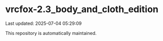 # vrcfox-2.3_body_and_cloth_edition

Last updated: 2025-07-04 05:29:09

This repository is automatically maintained.
